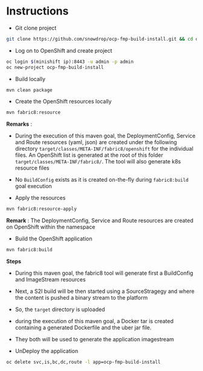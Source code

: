 # Instructions

- Git clone project

```bash
git clone https://github.com/snowdrop/ocp-fmp-build-install.git && cd ocp-fmp-build-install
```

- Log on to OpenShift and create project

```bash
oc login $(minishift ip):8443 -u admin -p admin
oc new-project ocp-fmp-build-install
```

- Build locally

```bash
mvn clean package
```

- Create the OpenShift resources locally

```bash
mvn fabric8:resource
```

**Remarks** : 
- During the execution of this maven goal, the DeploymentConfig, Service and Route resources (yaml, json)
are created under the following directory `target/classes/META-INF/fabric8/openshift` for the 
individual files.
An OpenShift list is generated at the root of this folder `target/classes/META-INF/fabric8/`.
The tool will also generate k8s resource files 
- No `BuildConfig` exists as it is created on-the-fly during `fabric8:build` goal execution

- Apply the resources

```bash
mvn fabric8:resource-apply
```

**Remark** : The DeploymentConfig, Service and Route resources are created on OpenShift within the namespace

- Build the OpenShift application

```bash
mvn fabric8:build
```
**Steps**

- During this maven goal, the fabric8 tool will generate first a BuildConfig and ImageStream resources
- Next, a S2I build will be then started using a SourceStragegy and where the content is pushed a binary stream to the platform
- So, the `target` directory is uploaded
- during the execution of this maven goal, a Docker tar is created containing a generated Dockerfile and the uber jar file.
- They both will be used to generate the application imagestream

- UnDeploy the application

```bash
oc delete svc,is,bc,dc,route -l app=ocp-fmp-build-install 
```